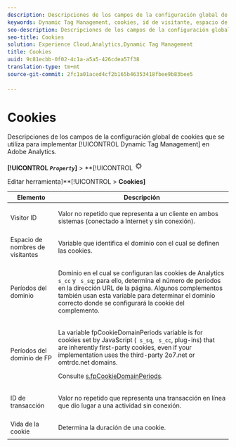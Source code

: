 ```yaml
---
description: Descripciones de los campos de la configuración global de cookies que se utiliza para implementar Dynamic Tag Management en Adobe Analytics.
keywords: Dynamic Tag Management, cookies, id de visitante, espacio de nombres de visitante, periodos del dominio, periodos del dominio de fp, id de transacción, vida de la cookie
seo-description: Descripciones de los campos de la configuración global de cookies que se utiliza para implementar Dynamic Tag Management en Adobe Analytics.
seo-title: Cookies
solution: Experience Cloud,Analytics,Dynamic Tag Management
title: Cookies
uuid: 9c81ecbb-0f02-4c1a-a5a5-426cdea57f38
translation-type: tm+mt
source-git-commit: 2fc1a01aced4cf2b165b46353418fbee9b83bee5

---
```



# Cookies

Descripciones de los campos de la configuración global de cookies que se utiliza para implementar [!UICONTROL Dynamic Tag Management] en Adobe Analytics.

**[!UICONTROL *`Property`*]** &gt; **[!UICONTROL   ![](assets/settings_gear.png)

Editar herramienta]**[!UICONTROL  &gt; **Cookies]**

<table id="table_2758C770C91B4025AD74009B360D71F7"> 
 <thead> 
  <tr> 
   <th colname="col1" class="entry"> Elemento </th> 
   <th colname="col2" class="entry"> Descripción </th> 
  </tr> 
 </thead>
 <tbody> 
  <tr> 
   <td colname="col1"> Visitor ID </td> 
   <td colname="col2"> <p>Valor no repetido que representa a un cliente en ambos sistemas (conectado a Internet y sin conexión). </p> </td> 
  </tr> 
  <tr> 
   <td colname="col1"> Espacio de nombres de visitantes </td> 
   <td colname="col2"> <p>Variable que identifica el dominio con el cual se definen las cookies. </p> </td>
  </tr> 
  <tr> 
   <td colname="col1"> Períodos del dominio </td> 
   <td colname="col2"> <p>Dominio en el cual se configuran las cookies de Analytics <code> s_cc</code> y <code> s_sq</code>; para ello, determina el número de períodos en la dirección URL de la página. Algunos complementos también usan esta variable para determinar el dominio correcto donde se configurará la cookie del complemento. </p> </td> 
  </tr> 
  <tr> 
   <td colname="col1"> Períodos del dominio de FP </td> 
   <td colname="col2"> <p>La variable <span class="term"> fpCookieDomainPeriods</span> variable is for cookies set by JavaScript (<code> s_sq</code>, <code> s_cc</code>, plug-ins) that are inherently first-party cookies, even if your implementation uses the third-party <span class="filepath"> 2o7.net</span> or <span class="filepath"> omtrdc.net</span> domains. </p> <p>Consulte <a href="/help/implement/js-implementation/c-variables/configuration-variables.md"  >s.fpCookieDomainPeriods</a>. </p> </td> 
  </tr> 
  <tr> 
   <td colname="col1"> ID de transacción </td> 
   <td colname="col2"> <p>Valor no repetido que representa una transacción en línea que dio lugar a una actividad sin conexión. </p> </td> 
  </tr> 
  <tr> 
   <td colname="col1"> Vida de la cookie </td> 
   <td colname="col2"> <p>Determina la duración de una cookie. </p> </td> 
  </tr> 
 </tbody> 
</table>

